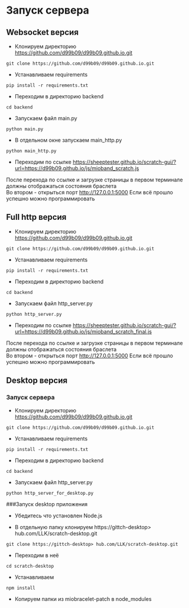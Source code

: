 # Запуск сервера
## Websocket версия
+ Клонируем директорию https://github.com/d99b09/d99b09.github.io.git

```git clone https://github.com/d99b09/d99b09.github.io.git```

+ Устанавливаем requirements

```pip install -r requirements.txt```

+ Переходим в директорию backend

```cd backend```

+ Запускаем файл main.py

```python main.py```

+ В отдельном окне запускаем main_http.py

```python main_http.py```

+ Переходим по ссылке https://sheeptester.github.io/scratch-gui/?url=https://d99b09.github.io/js/mioband_scratch.js

После перехода по ссылке и загрузке страницы в первом терминале должны отображаться состояния браслета  
Во втором - открыться порт http://127.0.0.1:5000
Если всё прошло успешно можно программировать 

## Full http версия

+ Клонируем директорию https://github.com/d99b09/d99b09.github.io.git

```git clone https://github.com/d99b09/d99b09.github.io.git```

+ Устанавливаем requirements

```pip install -r requirements.txt```

+ Переходим в директорию backend

```cd backend```

+ Запускаем файл http_server.py

```python http_server.py```

+ Переходим по ссылке 
https://sheeptester.github.io/scratch-gui/?url=https://d99b09.github.io/js/mioband_scratch_final.js

После перехода по ссылке и загрузке страницы в первом терминале должны отображаться состояния браслета  
Во втором - открыться порт http://127.0.0.1:5000
Если всё прошло успешно можно программировать 

## Desktop версия
### Запуск сервера 

+ Клонируем директорию https://github.com/d99b09/d99b09.github.io.git

```git clone https://github.com/d99b09/d99b09.github.io.git```

+ Устанавливаем requirements

```pip install -r requirements.txt```

+ Переходим в директорию backend

```cd backend```

+ Запускаем файл http_server.py

```python http_server_for_desktop.py```

###Запуск desktop приложения

+ Убедитесь что установлен Node.js

+ В отдельную папку клонируем https://gittch-desktop> hub.com/LLK/scratch-desktop.git 

```git clone https://gittch-desktop> hub.com/LLK/scratch-desktop.git ```

+ Переходим в неё

```cd scratch-desktop```

+ Устанавливаем 

```npm install```

+ Копируем папки из miobracelet-patch в node_modules 



